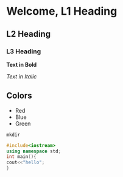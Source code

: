 # Welcome, L1 Heading
## L2 Heading
### L3 Heading

**Text in Bold**

*Text in Italic*

## Colors
* Red
* Blue
* Green

`mkdir`

```c++
#include<iostream>
using namespace std;
int main(){
cout<<"hello";
}
